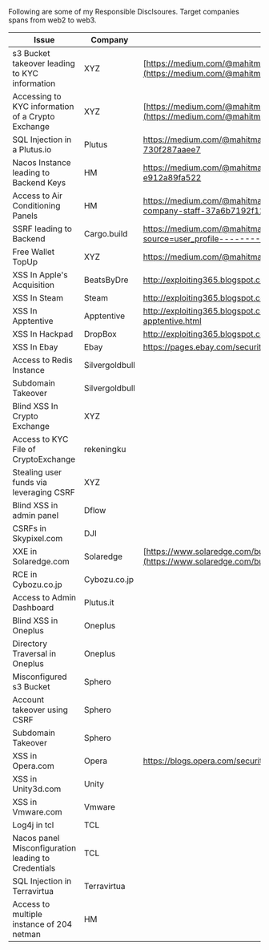 Following are some of my Responsible Disclsoures. Target companies spans from web2 to web3.

| Issue                                               | Company        | Writeup/HOF                                                                                                                        |
| --------------------------------------------------- | -------------- | ---------------------------------------------------------------------------------------------------------------------------------- |
| s3 Bucket takeover leading to KYC information       | XYZ            | [https://medium.com/@mahitman1/i-own-your-customers-22e965761abd](https://medium.com/@mahitman1/i-own-your-customers-22e965761abd) |
| Accessing to KYC information of a Crypto Exchange   | XYZ            | [https://medium.com/@mahitman1/i-own-your-customers-22e965761abd](https://medium.com/@mahitman1/i-own-your-customers-22e965761abd) |
| SQL Injection in a Plutus.io                        | Plutus         | https://medium.com/@mahitman1/hacking-a-crypto-debit-card-service-730f287aaee7                                                     |
| Nacos Instance leading to Backend Keys              | HM             | https://medium.com/@mahitman1/how-i-found-a-goldmine-but-got-no-gold-e912a89fa522                                                  |
| Access to Air Conditioning Panels                   | HM             | https://medium.com/@mahitman1/how-attacker-could-have-suffocated-the-company-staff-37a6b7192f12                                    |
| SSRF leading to Backend                             | Cargo.build    | https://medium.com/@mahitman1/hacking-a-nft-platform-56fc59479d3b?source=user_profile---------1----------------------------        |
| Free Wallet TopUp                                   | XYZ            | https://medium.com/@mahitman1/free-wallet-topups-f814bb56640f                                                                      |
| XSS In Apple's Acquisition                          | BeatsByDre     | http://exploiting365.blogspot.com/2016/03/xss-in-beatsbydrecom.html                                                                |
| XSS In Steam                                        | Steam          | http://exploiting365.blogspot.com/2016/03/xss-in-steamcommunity.html                                                               |
| XSS In Apptentive                                   | Apptentive     | http://exploiting365.blogspot.com/2016/03/cross-site-scripting-xss-in-apptentive.html                                              |
| XSS In Hackpad                                      | DropBox        | http://exploiting365.blogspot.com/2015/09/cross-site-scripting-in-hackpad.html                                                     |
| XSS In Ebay                                         | Ebay           | https://pages.ebay.com/securitycenter/security_researchers_acknowledgements.html                                                   |
| Access to Redis Instance                            | Silvergoldbull |
| Subdomain Takeover                                  | Silvergoldbull |
| Blind XSS In Crypto Exchange                        | XYZ            |                                                                                                                                    |
| Access to KYC File of CryptoExchange                | rekeningku     |
| Stealing user funds via leveraging CSRF             | XYZ            |                                                                                                                                    |
| Blind XSS in admin panel                            | Dflow          |                                                                                                                                    |
| CSRFs in Skypixel.com                               | DJI            |                                                                                                                                    |
| XXE in Solaredge.com                                | Solaredge      | [https://www.solaredge.com/bug-bounty-leaderboard](https://www.solaredge.com/bug-bounty-leaderboard)                               |
| RCE in Cybozu.co.jp                                 | Cybozu.co.jp   |
| Access to Admin Dashboard                           | Plutus.it      |                                                                                                                                    |
| Blind XSS in Oneplus                                | Oneplus        |                                                                                                                                    |
| Directory Traversal in Oneplus                      | Oneplus        |                                                                                                                                    |
| Misconfigured s3 Bucket                             | Sphero         |                                                                                                                                    |
| Account takeover using CSRF                         | Sphero         |                                                                                                                                    |
| Subdomain Takeover                                  | Sphero         |                                                                                                                                    |
| XSS in Opera.com                                    | Opera          | https://blogs.opera.com/security/2014/01/thanks-researchers-2014/                                                                  |
| XSS in Unity3d.com                                  | Unity          |                                                                                                                                    |
| XSS in Vmware.com                                   | Vmware         |                                                                                                                                    |
| Log4j in tcl                                        | TCL            |                                                                                                                                    |
| Nacos panel Misconfiguration leading to Credentials | TCL            |                                                                                                                                    |
| SQL Injection in Terravirtua                        | Terravirtua    |
| Access to multiple instance of 204 netman           | HM             |                                                                                                                                    |
